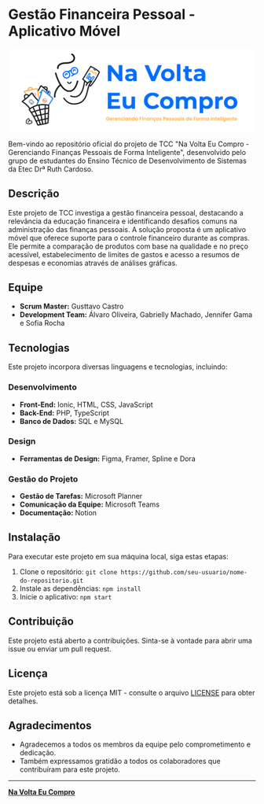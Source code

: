 # Gestão Financeira Pessoal - Aplicativo Móvel

![Logo do Projeto](https://github.com/NaVoltaEuCompro/project_aplication/blob/main/assets/img/banner.png)

Bem-vindo ao repositório oficial do projeto de TCC "Na Volta Eu Compro - Gerenciando Finanças Pessoais de Forma Inteligente", desenvolvido pelo grupo de estudantes do Ensino Técnico de Desenvolvimento de Sistemas da Etec Drª Ruth Cardoso.

## Descrição

Este projeto de TCC investiga a gestão financeira pessoal, destacando a relevância da educação financeira e identificando desafios comuns na administração das finanças pessoais. A solução proposta é um aplicativo móvel que oferece suporte para o controle financeiro durante as compras. Ele permite a comparação de produtos com base na qualidade e no preço acessível, estabelecimento de limites de gastos e acesso a resumos de despesas e economias através de análises gráficas.

## Equipe

- **Scrum Master:** Gusttavo Castro
- **Development Team:** Álvaro Oliveira, Gabrielly Machado, Jennifer Gama e Sofia Rocha

## Tecnologias

Este projeto incorpora diversas linguagens e tecnologias, incluindo:

### Desenvolvimento

- **Front-End:** Ionic, HTML, CSS, JavaScript
- **Back-End:** PHP, TypeScript
- **Banco de Dados:** SQL e MySQL

### Design

- **Ferramentas de Design:** Figma, Framer, Spline e Dora

### Gestão do Projeto

- **Gestão de Tarefas:** Microsoft Planner
- **Comunicação da Equipe:** Microsoft Teams
- **Documentação:** Notion

## Instalação

Para executar este projeto em sua máquina local, siga estas etapas:

1. Clone o repositório: `git clone https://github.com/seu-usuario/nome-do-repositorio.git`
2. Instale as dependências: `npm install`
3. Inicie o aplicativo: `npm start`

## Contribuição

Este projeto está aberto a contribuições. Sinta-se à vontade para abrir uma issue ou enviar um pull request.

## Licença

Este projeto está sob a licença MIT - consulte o arquivo [LICENSE](LICENSE) para obter detalhes.

## Agradecimentos

- Agradecemos a todos os membros da equipe pelo comprometimento e dedicação.
- Também expressamos gratidão a todos os colaboradores que contribuíram para este projeto.

---

**[Na Volta Eu Compro](https://github.com/NaVoltaEuCompro/project_aplication)**
